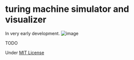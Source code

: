 # turing machine simulator and visualizer
In very early development.
![image](https://github.com/user-attachments/assets/0b7fc346-94af-4fe5-a459-566a6f94f7eb)

TODO

Under [MIT License](LICENSE.md)
